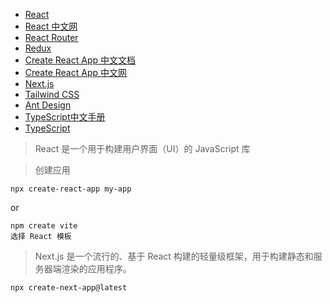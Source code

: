 - [React](https://react.docschina.org/learn)
- [React 中文网](https://react.nodejs.cn/learn)
- [React Router](https://reactrouter.com/en/main/start/overview)
- [Redux](https://www.reduxjs.cn/)
- [Create React App 中文文档](https://create-react-app.bootcss.com/)
- [Create React App 中文网](https://cra.nodejs.cn/docs/documentation-intro)
- [Next.js](https://nextjs.org/docs)
- [Tailwind CSS](https://tailwindcss.com/docs/installation)
- [Ant Design](https://ant.design/docs/react/introduce-cn)
- [TypeScript中文手册](https://typescript.bootcss.com/basic-types.html)
- [TypeScript](https://www.tslang.cn/docs/handbook/basic-types.html)

> React 是一个用于构建用户界面（UI）的 JavaScript 库

> 创建应用

```
npx create-react-app my-app
```
or
```
npm create vite
选择 React 模板
```

> Next.js 是一个流行的、基于 React 构建的轻量级框架，用于构建静态和服务器端渲染的应用程序。

```
npx create-next-app@latest
```
